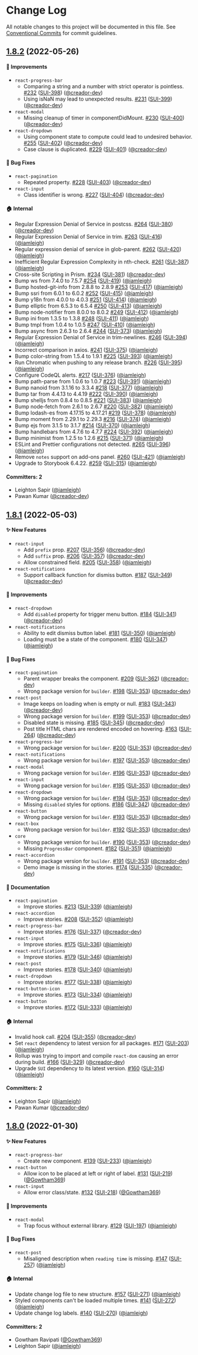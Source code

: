 # Change Log

All notable changes to this project will be documented in this file. See [Conventional Commits](https://conventionalcommits.org/) for commit guidelines.

## [1.8.2](https://github.com/wpmudev/shared-ui/compare/v1.8.1...v1.8.2) (2022-05-26)

#### 🚀 Improvements

- `react-progress-bar`
  - Comparing a string and a number with strict operator is pointless. [#232](https://github.com/wpmudev/shared-ui-react/pull/232) ([SUI-398](https://incsub.atlassian.net/browse/SUI-398))
    ([@creador-dev](https://github.com/creador-dev))
  - Using isNaN may lead to unexpected results. [#231](https://github.com/wpmudev/shared-ui-react/pull/231) ([SUI-399](https://incsub.atlassian.net/browse/SUI-399)) ([@creador-dev](https://github.com/creador-dev))
- `react-modal`
  - Missing cleanup of timer in componentDidMount. [#230](https://github.com/wpmudev/shared-ui-react/pull/230) ([SUI-400](https://incsub.atlassian.net/browse/SUI-400)) ([@creador-dev](https://github.com/creador-dev))
- `react-dropdown`
  - Using component state to compute could lead to undesired behavior. [#255](https://github.com/wpmudev/shared-ui-react/pull/255) ([SUI-402](https://incsub.atlassian.net/browse/SUI-402)) ([@creador-dev](https://github.com/creador-dev))
  - Case clause is duplicated. [#229](https://github.com/wpmudev/shared-ui-react/pull/229) ([SUI-401](https://incsub.atlassian.net/browse/SUI-401)) ([@creador-dev](https://github.com/creador-dev))

#### 🐛 Bug Fixes

- `react-pagination`
  - Repeated property. [#228](https://github.com/wpmudev/shared-ui-react/pull/228) ([SUI-403](https://incsub.atlassian.net/browse/SUI-403)) ([@creador-dev](https://github.com/creador-dev))
- `react-input`
  - Class identifier is wrong. [#227](https://github.com/wpmudev/shared-ui-react/pull/227) ([SUI-404](https://incsub.atlassian.net/browse/SUI-404)) ([@creador-dev](https://github.com/creador-dev))

#### 🏠 Internal

- Regular Expression Denial of Service in postcss. [#264](https://github.com/wpmudev/shared-ui-react/pull/264) ([SUI-380](https://incsub.atlassian.net/browse/SUI-380)) ([@creador-dev](https://github.com/creador-dev))
- Regular Expression Denial of Service in trim. [#263](https://github.com/wpmudev/shared-ui-react/pull/263) ([SUI-416](https://incsub.atlassian.net/browse/SUI-416)) ([@iamleigh](https://github.com/iamleigh))
- Regular expression denial of service in glob-parent. [#262](https://github.com/wpmudev/shared-ui-react/pull/262) ([SUI-420](https://incsub.atlassian.net/browse/SUI-420)) ([@iamleigh](https://github.com/iamleigh))
- Inefficient Regular Expression Complexity in nth-check. [#261](https://github.com/wpmudev/shared-ui-react/pull/261) ([SUI-387](https://incsub.atlassian.net/browse/SUI-387)) ([@iamleigh](https://github.com/iamleigh))
- Cross-site Scripting in Prism. [#234](https://github.com/wpmudev/shared-ui-react/pull/234) ([SUI-381](https://incsub.atlassian.net/browse/SUI-381)) ([@creador-dev](https://github.com/creador-dev))
- Bump ws from 7.4.0 to 7.5.7 [#254](https://github.com/wpmudev/shared-ui-react/pull/254) ([SUI-419](https://incsub.atlassian.net/browse/SUI-419)) ([@iamleigh](https://github.com/iamleigh))
- Bump hosted-git-info from 2.8.8 to 2.8.9 [#253](https://github.com/wpmudev/shared-ui-react/pull/253) ([SUI-417](https://incsub.atlassian.net/browse/SUI-417)) ([@iamleigh](https://github.com/iamleigh))
- Bump ssri from 6.0.1 to 6.0.2 [#252](https://github.com/wpmudev/shared-ui-react/pull/252) ([SUI-415](https://incsub.atlassian.net/browse/SUI-415)) ([@iamleigh](https://github.com/iamleigh))
- Bump y18n from 4.0.0 to 4.0.3 [#251](https://github.com/wpmudev/shared-ui-react/pull/251) ([SUI-414](https://incsub.atlassian.net/browse/SUI-414)) ([@iamleigh](https://github.com/iamleigh))
- Bump elliptic from 6.5.3 to 6.5.4 [#250](https://github.com/wpmudev/shared-ui-react/pull/250) ([SUI-413](https://incsub.atlassian.net/browse/SUI-413)) ([@iamleigh](https://github.com/iamleigh))
- Bump node-notifier from 8.0.0 to 8.0.2 [#249](https://github.com/wpmudev/shared-ui-react/pull/249) ([SUI-412](https://incsub.atlassian.net/browse/SUI-412)) ([@iamleigh](https://github.com/iamleigh))
- Bump ini from 1.3.5 to 1.3.8 [#248](https://github.com/wpmudev/shared-ui-react/pull/248) ([SUI-411](https://incsub.atlassian.net/browse/SUI-411)) ([@iamleigh](https://github.com/iamleigh))
- Bump tmpl from 1.0.4 to 1.0.5 [#247](https://github.com/wpmudev/shared-ui-react/pull/247) ([SUI-410](https://incsub.atlassian.net/browse/SUI-410)) ([@iamleigh](https://github.com/iamleigh))
- Bump async from 2.6.3 to 2.6.4 [#244](https://github.com/wpmudev/shared-ui-react/pull/244) ([SUI-373](https://incsub.atlassian.net/browse/SUI-373)) ([@iamleigh](https://github.com/iamleigh))
- Regular Expression Denial of Service in trim-newlines. [#246](https://github.com/wpmudev/shared-ui-react/pull/246) ([SUI-394](https://incsub.atlassian.net/browse/SUI-394)) ([@iamleigh](https://github.com/iamleigh))
- Incorrect comparison in axios. [#241](https://github.com/wpmudev/shared-ui-react/pull/241) ([SUI-375](https://incsub.atlassian.net/browse/SUI-375)) ([@iamleigh](https://github.com/iamleigh))
- Bump color-string from 1.5.4 to 1.9.1 [#225](https://github.com/wpmudev/shared-ui-react/pull/225) ([SUI-393](https://incsub.atlassian.net/browse/SUI-393)) ([@iamleigh](https://github.com/iamleigh))
- Run Chromatic when pushing to any release branch. [#226](https://github.com/wpmudev/shared-ui-react/pull/226) ([SUI-395](https://incsub.atlassian.net/browse/SUI-395)) ([@iamleigh](https://github.com/iamleigh))
- Configure CodeQL alerts. [#217](https://github.com/wpmudev/shared-ui-react/pull/217) ([SUI-376](https://incsub.atlassian.net/browse/SUI-376)) ([@iamleigh](https://github.com/iamleigh))
- Bump path-parse from 1.0.6 to 1.0.7 [#223](https://github.com/wpmudev/shared-ui-react/pull/223) ([SUI-391](https://incsub.atlassian.net/browse/SUI-391)) ([@iamleigh](https://github.com/iamleigh))
- Bump nanoid from 3.1.16 to 3.3.4 [#218](https://github.com/wpmudev/shared-ui-react/pull/218) ([SUI-377](https://incsub.atlassian.net/browse/SUI-377)) ([@iamleigh](https://github.com/iamleigh))
- Bump tar from 4.4.13 to 4.4.19 [#222](https://github.com/wpmudev/shared-ui-react/pull/222) ([SUI-390](https://incsub.atlassian.net/browse/SUI-390)) ([@iamleigh](https://github.com/iamleigh))
- Bump shelljs from 0.8.4 to 0.8.5 [#221](https://github.com/wpmudev/shared-ui-react/pull/221) ([SUI-383](https://incsub.atlassian.net/browse/SUI-383)) ([@iamleigh](https://github.com/iamleigh))
- Bump node-fetch from 2.6.1 to 2.6.7 [#220](https://github.com/wpmudev/shared-ui-react/pull/220) ([SUI-382](https://incsub.atlassian.net/browse/SUI-382)) ([@iamleigh](https://github.com/iamleigh))
- Bump lodash-es from 4.17.15 to 4.17.21 [#219](https://github.com/wpmudev/shared-ui-react/pull/219) ([SUI-378](https://incsub.atlassian.net/browse/SUI-378)) ([@iamleigh](https://github.com/iamleigh))
- Bump moment from 2.29.1 to 2.29.3 [#216](https://github.com/wpmudev/shared-ui-react/pull/216) ([SUI-374](https://incsub.atlassian.net/browse/SUI-374)) ([@iamleigh](https://github.com/iamleigh))
- Bump ejs from 3.1.5 to 3.1.7 [#214](https://github.com/wpmudev/shared-ui-react/pull/214) ([SUI-370](https://incsub.atlassian.net/browse/SUI-370)) ([@iamleigh](https://github.com/iamleigh))
- Bump handlebars from 4.7.6 to 4.7.7 [#224](https://github.com/wpmudev/shared-ui-react/pull/224) ([SUI-392](https://incsub.atlassian.net/browse/SUI-392)) ([@iamleigh](https://github.com/iamleigh))
- Bump minimist from 1.2.5 to 1.2.6 [#215](https://github.com/wpmudev/shared-ui-react/pull/215) ([SUI-371](https://incsub.atlassian.net/browse/SUI-371)) ([@iamleigh](https://github.com/iamleigh))
- ESLint and Prettier configurations not detected. [#265](https://github.com/wpmudev/shared-ui-react/pull/265) ([SUI-396](https://incsub.atlassian.net/browse/SUI-396)) ([@iamleigh](https://github.com/iamleigh))
- Remove `notes` support on add-ons panel. [#260](https://github.com/wpmudev/shared-ui-react/pull/260) ([SUI-421](https://incsub.atlassian.net/browse/SUI-421)) ([@iamleigh](https://github.com/iamleigh))
- Upgrade to Storybook 6.4.22. [#259](https://github.com/wpmudev/shared-ui-react/pull/259) ([SUI-315](https://incsub.atlassian.net/browse/SUI-315)) ([@iamleigh](https://github.com/iamleigh))

#### Committers: 2

- Leighton Sapir ([@iamleigh](https://github.com/iamleigh))
- Pawan Kumar ([@creador-dev](https://github.com/creador-dev))

## [1.8.1](https://github.com/wpmudev/shared-ui/compare/v1.8.0...v1.8.1) (2022-05-03)

#### ✨ New Features

- `react-input`
  - Add `prefix` prop. [#207](https://github.com/wpmudev/shared-ui-react/pull/207) ([SUI-356](https://incsub.atlassian.net/browse/SUI-356)) ([@creador-dev](https://github.com/creador-dev))
  - Add `suffix` prop. [#206](https://github.com/wpmudev/shared-ui-react/pull/206) ([SUI-357](https://incsub.atlassian.net/browse/SUI-357)) ([@creador-dev](https://github.com/creador-dev))
  - Allow constrained field. [#205](https://github.com/wpmudev/shared-ui-react/pull/205) ([SUI-358](https://incsub.atlassian.net/browse/SUI-358)) ([@iamleigh](https://github.com/iamleigh))
- `react-notifications`
  - Support callback function for dismiss button. [#187](https://github.com/wpmudev/shared-ui-react/pull/187) ([SUI-349](https://incsub.atlassian.net/browse/SUI-349)) ([@creador-dev](https://github.com/creador-dev))

#### 🚀 Improvements

- `react-dropdown`
  - Add `disabled` property for trigger menu button. [#184](https://github.com/wpmudev/shared-ui-react/pull/184) ([SUI-341](https://incsub.atlassian.net/browse/SUI-341)) ([@creador-dev](https://github.com/creador-dev))
- `react-notifications`
  - Ability to edit dismiss button label. [#181](https://github.com/wpmudev/shared-ui-react/pull/181) ([SUI-350](https://incsub.atlassian.net/browse/SUI-350)) ([@iamleigh](https://github.com/iamleigh))
  - Loading must be a state of the component. [#180](https://github.com/wpmudev/shared-ui-react/pull/180) ([SUI-347](https://incsub.atlassian.net/browse/SUI-347)) ([@iamleigh](https://github.com/iamleigh))

#### 🐛 Bug Fixes

- `react-pagination`
  - Parent wrapper breaks the component. [#209](https://github.com/wpmudev/shared-ui-react/pull/209) ([SUI-362](https://incsub.atlassian.net/browse/SUI-362)) ([@creador-dev](https://github.com/creador-dev))
  - Wrong package version for `builder`. [#198](https://github.com/wpmudev/shared-ui-react/pull/198) ([SUI-353](https://incsub.atlassian.net/browse/SUI-353)) ([@creador-dev](https://github.com/creador-dev))
- `react-post`
  - Image keeps on loading when is empty or null. [#183](https://github.com/wpmudev/shared-ui-react/pull/183) ([SUI-343](https://incsub.atlassian.net/browse/SUI-343)) ([@creador-dev](https://github.com/creador-dev))
  - Wrong package version for `builder`. [#199](https://github.com/wpmudev/shared-ui-react/pull/199) ([SUI-353](https://incsub.atlassian.net/browse/SUI-353)) ([@creador-dev](https://github.com/creador-dev))
  - Disabled state is missing. [#185](https://github.com/wpmudev/shared-ui-react/pull/185) ([SUI-345](https://incsub.atlassian.net/browse/SUI-345)) ([@creador-dev](https://github.com/creador-dev))
  - Post title HTML chars are rendered encoded on hovering. [#163](https://github.com/wpmudev/shared-ui-react/pull/163) ([SUI-264](https://incsub.atlassian.net/browse/SUI-264)) ([@creador-dev](https://github.com/creador-dev))
- `react-progress-bar`
  - Wrong package version for `builder`. [#200](https://github.com/wpmudev/shared-ui-react/pull/200) ([SUI-353](https://incsub.atlassian.net/browse/SUI-353)) ([@creador-dev](https://github.com/creador-dev))
- `react-notifications`
  - Wrong package version for `builder`. [#197](https://github.com/wpmudev/shared-ui-react/pull/197) ([SUI-353](https://incsub.atlassian.net/browse/SUI-353)) ([@creador-dev](https://github.com/creador-dev))
- `react-modal`
  - Wrong package version for `builder`. [#196](https://github.com/wpmudev/shared-ui-react/pull/196) ([SUI-353](https://incsub.atlassian.net/browse/SUI-353)) ([@creador-dev](https://github.com/creador-dev))
- `react-input`
  - Wrong package version for `builder`. [#195](https://github.com/wpmudev/shared-ui-react/pull/195) ([SUI-353](https://incsub.atlassian.net/browse/SUI-353)) ([@creador-dev](https://github.com/creador-dev))
- `react-dropdown`
  - Wrong package version for `builder`. [#194](https://github.com/wpmudev/shared-ui-react/pull/194) ([SUI-353](https://incsub.atlassian.net/browse/SUI-353)) ([@creador-dev](https://github.com/creador-dev))
  - Missing `disabled` styles for options. [#186](https://github.com/wpmudev/shared-ui-react/pull/186) ([SUI-342](https://incsub.atlassian.net/browse/SUI-342)) ([@creador-dev](https://github.com/creador-dev))
- `react-button`
  - Wrong package version for `builder`. [#193](https://github.com/wpmudev/shared-ui-react/pull/193) ([SUI-353](https://incsub.atlassian.net/browse/SUI-353)) ([@creador-dev](https://github.com/creador-dev))
- `react-box`
  - Wrong package version for `builder`. [#192](https://github.com/wpmudev/shared-ui-react/pull/192) ([SUI-353](https://incsub.atlassian.net/browse/SUI-353)) ([@creador-dev](https://github.com/creador-dev))
- `core`
  - Wrong package version for `builder`. [#190](https://github.com/wpmudev/shared-ui-react/pull/190) ([SUI-353](https://incsub.atlassian.net/browse/SUI-353)) ([@creador-dev](https://github.com/creador-dev))
  - Missing `ProgressBar` component. [#182](https://github.com/wpmudev/shared-ui-react/pull/182) ([SUI-351](https://incsub.atlassian.net/browse/SUI-351)) ([@iamleigh](https://github.com/iamleigh))
- `react-accordion`
  - Wrong package version for `builder`. [#191](https://github.com/wpmudev/shared-ui-react/pull/191) ([SUI-353](https://incsub.atlassian.net/browse/SUI-353)) ([@creador-dev](https://github.com/creador-dev))
  - Demo image is missing in the stories. [#174](https://github.com/wpmudev/shared-ui-react/pull/174) ([SUI-335](https://incsub.atlassian.net/browse/SUI-335)) ([@creador-dev](https://github.com/creador-dev))

#### 📝 Documentation

- `react-pagination`
  - Improve stories. [#213](https://github.com/wpmudev/shared-ui-react/pull/213) ([SUI-339](https://incsub.atlassian.net/browse/SUI-339)) ([@iamleigh](https://github.com/iamleigh))
- `react-accordion`
  - Improve stories. [#208](https://github.com/wpmudev/shared-ui-react/pull/208) ([SUI-352](https://incsub.atlassian.net/browse/SUI-352)) ([@iamleigh](https://github.com/iamleigh))
- `react-progress-bar`
  - Improve stories. [#176](https://github.com/wpmudev/shared-ui-react/pull/176) ([SUI-337](https://incsub.atlassian.net/browse/SUI-337)) ([@creador-dev](https://github.com/creador-dev))
- `react-input`
  - Improve stories. [#175](https://github.com/wpmudev/shared-ui-react/pull/175) ([SUI-336](https://incsub.atlassian.net/browse/SUI-336)) ([@iamleigh](https://github.com/iamleigh))
- `react-notifications`
  - Improve stories. [#179](https://github.com/wpmudev/shared-ui-react/pull/179) ([SUI-346](https://incsub.atlassian.net/browse/SUI-346)) ([@iamleigh](https://github.com/iamleigh))
- `react-post`
  - Improve stories. [#178](https://github.com/wpmudev/shared-ui-react/pull/178) ([SUI-340](https://incsub.atlassian.net/browse/SUI-340)) ([@iamleigh](https://github.com/iamleigh))
- `react-dropdown`
  - Improve stories. [#177](https://github.com/wpmudev/shared-ui-react/pull/177) ([SUI-338](https://incsub.atlassian.net/browse/SUI-338)) ([@iamleigh](https://github.com/iamleigh))
- `react-button-icon`
  - Improve stories. [#173](https://github.com/wpmudev/shared-ui-react/pull/173) ([SUI-334](https://incsub.atlassian.net/browse/SUI-334)) ([@iamleigh](https://github.com/iamleigh))
- `react-button`
  - Improve stories. [#172](https://github.com/wpmudev/shared-ui-react/pull/172) ([SUI-333](https://incsub.atlassian.net/browse/SUI-333)) ([@iamleigh](https://github.com/iamleigh))

#### 🏠 Internal

- Invalid hook call. [#204](https://github.com/wpmudev/shared-ui-react/pull/204) ([SUI-355](https://incsub.atlassian.net/browse/SUI-355)) ([@creador-dev](https://github.com/creador-dev))
- Set `react` dependency to latest version for all packages. [#171](https://github.com/wpmudev/shared-ui-react/pull/171) ([SUI-203](https://incsub.atlassian.net/browse/SUI-203)) ([@iamleigh](https://github.com/iamleigh))
- Rollup was trying to import and compile `react-dom` causing an error during build. [#166](https://github.com/wpmudev/shared-ui-react/pull/166) ([SUI-329](https://incsub.atlassian.net/browse/SUI-329)) ([@creador-dev](https://github.com/creador-dev))
- Upgrade `SUI` dependency to its latest version. [#160](https://github.com/wpmudev/shared-ui-react/pull/160) ([SUI-314](https://incsub.atlassian.net/browse/SUI-314)) ([@iamleigh](https://github.com/iamleigh))

#### Committers: 2

- Leighton Sapir ([@iamleigh](https://github.com/iamleigh))
- Pawan Kumar ([@creador-dev](https://github.com/creador-dev))

## [1.8.0](https://github.com/wpmudev/shared-ui/compare/v1.7.0...v1.8.0) (2022-01-30)

#### ✨ New Features

- `react-progress-bar`
  - Create new component. [#139](https://github.com/wpmudev/shared-ui-react/pull/139) ([SUI-233](https://incsub.atlassian.net/browse/SUI-233)) ([@iamleigh](https://github.com/iamleigh))
- `react-button`
  - Allow icon to be placed at left or right of label. [#131](https://github.com/wpmudev/shared-ui-react/pull/131) ([SUI-219](https://incsub.atlassian.net/browse/SUI-219)) ([@Gowtham369](https://github.com/Gowtham369))
- `react-input`
  - Allow error class/state. [#132](https://github.com/wpmudev/shared-ui-react/pull/132) ([SUI-218](https://incsub.atlassian.net/browse/SUI-218)) ([@Gowtham369](https://github.com/Gowtham369))

#### 🚀 Improvements

- `react-modal`
  - Trap focus without external library. [#129](https://github.com/wpmudev/shared-ui-react/pull/129) ([SUI-197](https://incsub.atlassian.net/browse/SUI-197)) ([@iamleigh](https://github.com/iamleigh))

#### 🐛 Bug Fixes

- `react-post`
  - Misaligned description when `reading time` is missing. [#147](https://github.com/wpmudev/shared-ui-react/pull/147) ([SUI-257](https://incsub.atlassian.net/browse/SUI-257)) ([@iamleigh](https://github.com/iamleigh))

#### 🏠 Internal

- Update change log file to new structure. [#157](https://github.com/wpmudev/shared-ui-react/pull/157) ([SUI-271](https://incsub.atlassian.net/browse/SUI-271)) ([@iamleigh](https://github.com/iamleigh))
- Styled components can't be loaded multiple times. [#141](https://github.com/wpmudev/shared-ui-react/pull/141) ([SUI-272](https://incsub.atlassian.net/browse/SUI-272)) ([@iamleigh](https://github.com/iamleigh))
- Update change log labels. [#140](https://github.com/wpmudev/shared-ui-react/pull/140) ([SUI-270](https://incsub.atlassian.net/browse/SUI-270)) ([@iamleigh](https://github.com/iamleigh))

#### Committers: 2

- Gowtham Ravipati ([@Gowtham369](https://github.com/Gowtham369))
- Leighton Sapir ([@iamleigh](https://github.com/iamleigh))
